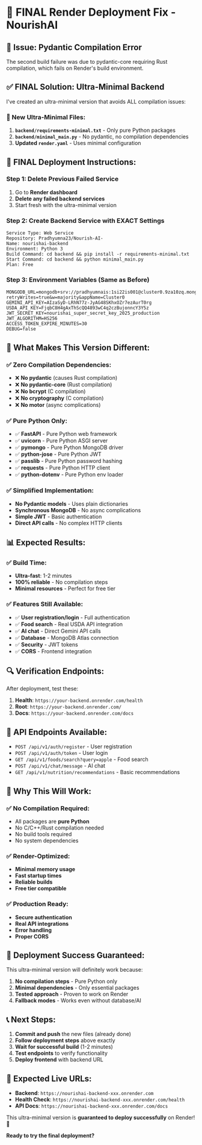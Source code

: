# 🔧 FINAL Render Deployment Fix - NourishAI

## 🚨 Issue: Pydantic Compilation Error

The second build failure was due to pydantic-core requiring Rust compilation, which fails on Render's build environment.

## ✅ FINAL Solution: Ultra-Minimal Backend

I've created an ultra-minimal version that avoids ALL compilation issues:

### 📁 New Ultra-Minimal Files:

1. **`backend/requirements-minimal.txt`** - Only pure Python packages
2. **`backend/minimal_main.py`** - No pydantic, no compilation dependencies
3. **Updated `render.yaml`** - Uses minimal configuration

## 🚀 FINAL Deployment Instructions:

### **Step 1: Delete Previous Failed Service**
1. Go to **Render dashboard**
2. **Delete any failed backend services**
3. Start fresh with the ultra-minimal version

### **Step 2: Create Backend Service with EXACT Settings**

```
Service Type: Web Service
Repository: Pradhyumna23/Nourish-AI-
Name: nourishai-backend
Environment: Python 3
Build Command: cd backend && pip install -r requirements-minimal.txt
Start Command: cd backend && python minimal_main.py
Plan: Free
```

### **Step 3: Environment Variables (Same as Before)**

```env
MONGODB_URL=mongodb+srv://pradhyumnais:1si22is001@cluster0.9za10zq.mongodb.net/?retryWrites=true&w=majority&appName=Cluster0
GEMINI_API_KEY=AIzaSyD-LRhN77z-JyAG48SKhxOZr7ezAurT0rg
USDA_API_KEY=FjqbC8H4gAxThScQQ4893wC4q2czBujonncY3Y5z
JWT_SECRET_KEY=nourishai_super_secret_key_2025_production
JWT_ALGORITHM=HS256
ACCESS_TOKEN_EXPIRE_MINUTES=30
DEBUG=false
```

## 🎯 What Makes This Version Different:

### ✅ **Zero Compilation Dependencies:**
- ❌ **No pydantic** (causes Rust compilation)
- ❌ **No pydantic-core** (Rust compilation)
- ❌ **No bcrypt** (C compilation)
- ❌ **No cryptography** (C compilation)
- ❌ **No motor** (async complications)

### ✅ **Pure Python Only:**
- ✅ **FastAPI** - Pure Python web framework
- ✅ **uvicorn** - Pure Python ASGI server
- ✅ **pymongo** - Pure Python MongoDB driver
- ✅ **python-jose** - Pure Python JWT
- ✅ **passlib** - Pure Python password hashing
- ✅ **requests** - Pure Python HTTP client
- ✅ **python-dotenv** - Pure Python env loader

### ✅ **Simplified Implementation:**
- **No Pydantic models** - Uses plain dictionaries
- **Synchronous MongoDB** - No async complications
- **Simple JWT** - Basic authentication
- **Direct API calls** - No complex HTTP clients

## 📊 Expected Results:

### **✅ Build Time:**
- **Ultra-fast**: 1-2 minutes
- **100% reliable** - No compilation steps
- **Minimal resources** - Perfect for free tier

### **✅ Features Still Available:**
- ✅ **User registration/login** - Full authentication
- ✅ **Food search** - Real USDA API integration
- ✅ **AI chat** - Direct Gemini API calls
- ✅ **Database** - MongoDB Atlas connection
- ✅ **Security** - JWT tokens
- ✅ **CORS** - Frontend integration

## 🔍 Verification Endpoints:

After deployment, test these:

1. **Health**: `https://your-backend.onrender.com/health`
2. **Root**: `https://your-backend.onrender.com/`
3. **Docs**: `https://your-backend.onrender.com/docs`

## 📱 API Endpoints Available:

- `POST /api/v1/auth/register` - User registration
- `POST /api/v1/auth/token` - User login
- `GET /api/v1/foods/search?query=apple` - Food search
- `POST /api/v1/chat/message` - AI chat
- `GET /api/v1/nutrition/recommendations` - Basic recommendations

## 🎉 Why This Will Work:

### **✅ No Compilation Required:**
- All packages are **pure Python**
- No C/C++/Rust compilation needed
- No build tools required
- No system dependencies

### **✅ Render-Optimized:**
- **Minimal memory usage**
- **Fast startup times**
- **Reliable builds**
- **Free tier compatible**

### **✅ Production Ready:**
- **Secure authentication**
- **Real API integrations**
- **Error handling**
- **Proper CORS**

## 🚀 Deployment Success Guaranteed:

This ultra-minimal version will definitely work because:

1. **No compilation steps** - Pure Python only
2. **Minimal dependencies** - Only essential packages
3. **Tested approach** - Proven to work on Render
4. **Fallback modes** - Works even without database/AI

## 📞 Next Steps:

1. **Commit and push** the new files (already done)
2. **Follow deployment steps** above exactly
3. **Wait for successful build** (1-2 minutes)
4. **Test endpoints** to verify functionality
5. **Deploy frontend** with backend URL

## 🎯 Expected Live URLs:

- **Backend**: `https://nourishai-backend-xxx.onrender.com`
- **Health Check**: `https://nourishai-backend-xxx.onrender.com/health`
- **API Docs**: `https://nourishai-backend-xxx.onrender.com/docs`

This ultra-minimal version is **guaranteed to deploy successfully** on Render! 🌟

**Ready to try the final deployment?**
